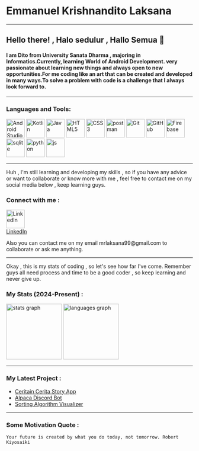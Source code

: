 # Emmanuel Krishnandito Laksana

-- -- -- 

## Hello there! , Halo sedulur , Hallo Semua 👋

#### I am Dito from University Sanata Dharma , majoring in Informatics.Currently, learning World of Android Development. very passionate about learning new things and always open to new opportunities.For me coding like an art that can be created and developed in many ways.To solve a problem with code is a challenge that I always look forward to.

---

### Languages and Tools:
<p align = "left">
 <img alt="Android Studio" width="50px" src="https://img.icons8.com/color/48/000000/android-studio--v3.png" />
<img alt="Kotlin" width="50px" src="https://img.icons8.com/color/48/000000/kotlin--v3.png" />
<img  alt="Java" width=50px" src="https://cdn.jsdelivr.net/gh/devicons/devicon@latest/icons/java/java-original.svg" />
<img alt="HTML5" width="50px" src="https://img.icons8.com/color/48/000000/html-5--v1.png" />
<img alt="CSS3" width="50px" src="https://img.icons8.com/color/48/000000/css3.png" />
<img  alt="postman" width="50px" src="https://cdn.jsdelivr.net/gh/devicons/devicon@latest/icons/postman/postman-original.svg" />
<img alt="Git" width="50px" src="https://img.icons8.com/color/48/000000/git.png" />
<img alt="GitHub" width="50px" src="https://img.icons8.com/fluent/48/000000/github.png" />
<img alt="Firebase" width="50px" src="https://img.icons8.com/color/48/000000/firebase.png" />
<img  alt="sqlite" width="50px" src="https://cdn.jsdelivr.net/gh/devicons/devicon@latest/icons/sqlite/sqlite-original.svg" />
<img  alt="python" width="50px" src="https://cdn.jsdelivr.net/gh/devicons/devicon@latest/icons/python/python-original.svg" />
<img  alt="js" width="50px" src="https://cdn.jsdelivr.net/gh/devicons/devicon@latest/icons/javascript/javascript-original.svg" />

</p>


--- 
Huh , I'm still learning and developing my skills , so if you have any advice or want to collaborate or know more with
me , feel free to contact me on my social media below , keep learning guys.

### Connect with me :
<p align="left">
<img alt="LinkedIn" width="50px" src="https://cdn.jsdelivr.net/gh/devicons/devicon@latest/icons/linkedin/linkedin-original.svg" /><br>
<a href="www.linkedin.com/in/emmanuel-krishnandito-laksana-3981b2251">LinkedIn</a>
</p>
Also you can contact me on my email mrlaksana99@gmail.com to collaborate or ask me anything.

--- 
Okay , this is my stats of coding , so let's see how far I've come.
Remember guys all need process and time to be a good coder , so keep learning and never give up.
### My Stats (2024-Present) :
<img src="https://github-readme-stats.vercel.app/api?username=KrishnanditoLksn&hide_title=false&hide_rank=false&show_icons=true&include_all_commits=true&count_private=true&disable_animations=false&theme=dracula&locale=en&hide_border=false&order=1" height="150" alt="stats graph"  />
<img src="https://github-readme-stats.vercel.app/api/top-langs?username=KrishnanditoLksn&locale=en&hide_title=false&layout=compact&card_width=320&langs_count=5&theme=dracula&hide_border=false&order=2" height="150" alt="languages graph"  />

--- 
### My Latest Project :
- [Ceritain Cerita Story App](https://github.com/KrishnanditoLksn/CeritainCerita)
- [Alpaca Discord Bot](https://github.com/KrishnanditoLksn/Alpaca)
- [Sorting Algorithm Visualizer](https://github.com/KrishnanditoLksn/sort_viz)

--- 
### Some Motivation Quote :
 `Your future is created by what you do today, not tomorrow. Robert Kiyosaiki`
